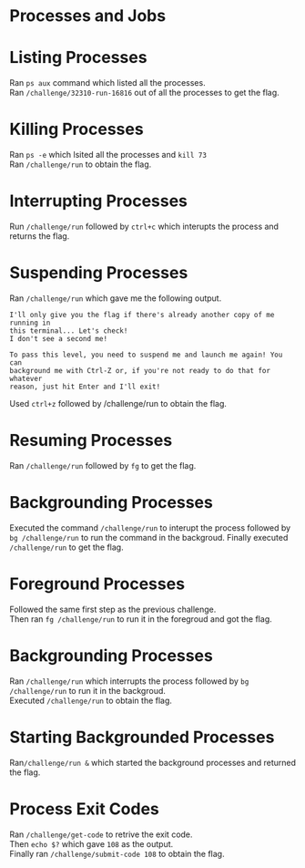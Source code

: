 # Processes and Jobs

# Listing Processes
Ran `ps aux` command which listed all the processes.  
Ran `/challenge/32310-run-16816` out of all the processes to get the flag.

# Killing Processes
Ran `ps -e` which lsited all the processes and `kill 73`  
Ran `/challenge/run` to obtain the flag.  

# Interrupting Processes
Run `/challenge/run` followed by `ctrl+c` which interupts the process and returns the flag.

# Suspending Processes
Ran `/challenge/run` which gave me the following output.  
```
I'll only give you the flag if there's already another copy of me running in 
this terminal... Let's check!
I don't see a second me!

To pass this level, you need to suspend me and launch me again! You can 
background me with Ctrl-Z or, if you're not ready to do that for whatever 
reason, just hit Enter and I'll exit!
```
Used `ctrl+z` followed by /challenge/run to obtain the flag.  

# Resuming Processes
Ran `/challenge/run` followed by `fg` to get the flag.

# Backgrounding Processes
Executed the command `/challenge/run` to interupt the process followed by `bg /challenge/run` to run the command in the backgroud.
Finally executed `/challenge/run` to get the flag.

# Foreground Processes
Followed the same first step as the previous challenge.  
Then ran `fg /challenge/run` to run it in the foregroud and got the flag.

# Backgrounding Processes
Ran `/challenge/run` which interrupts the process followed by `bg /challenge/run` to run it in the backgroud.  
Executed `/challenge/run` to obtain the flag.

# Starting Backgrounded Processes
Ran`/challenge/run &` which started the background processes and returned the flag.

# Process Exit Codes
Ran `/challenge/get-code` to retrive the exit code.  
Then `echo $?` which gave `108` as the output.  
Finally ran `/challenge/submit-code 108` to obtain the flag.  















